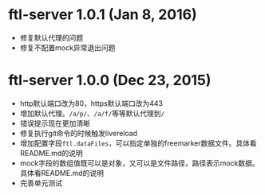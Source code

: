 # ftl-server 1.0.1 (Jan 8, 2016)
* 修复默认代理的问题
* 修复不配置mock异常退出问题

# ftl-server 1.0.0 (Dec 23, 2015)
* http默认端口改为80，https默认端口改为443
* 增加默认代理。`/a/p/`、`/a/f/`等等默认代理到`/`
* 错误提示现在更加清晰
* 修复执行git命令的时候触发livereload
* 增加配置字段`ftl.dataFiles`，可以指定单独的freemarker数据文件。具体看README.md的说明
* mock字段的数组值既可以是对象，又可以是文件路径，路径表示mock数据。具体看README.md的说明
* 完善单元测试
